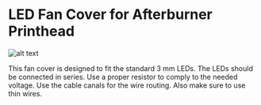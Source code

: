 # LED Fan Cover for Afterburner Printhead

![alt text](https://github.com/craxoor/VoronMods/blob/master/Afterburner%20LED%20Fan%20Cover/Images/FanCover-01.png)

This fan cover is designed to fit the standard 3 mm LEDs. The LEDs should be connected in series. Use a proper resistor to comply to the needed voltage. Use the cable canals for the wire routing. Also make sure to use thin wires.
